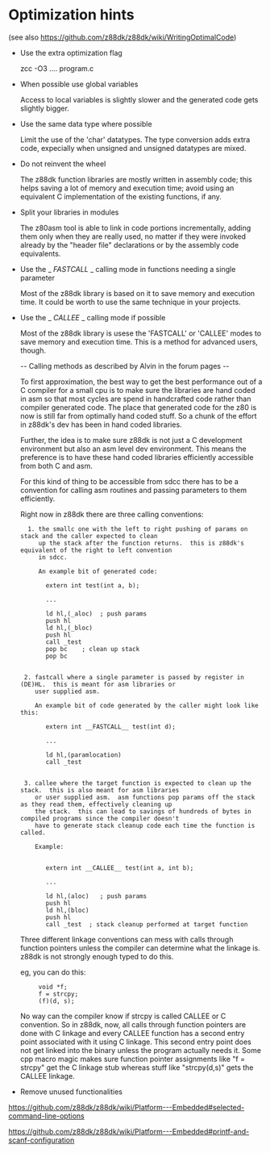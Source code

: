 # Optimization hints


(see also https://github.com/z88dk/z88dk/wiki/WritingOptimalCode)





*  Use the extra optimization flag

    zcc -O3 ....  program.c


*  When possible use global variables

    Access to local variables is slightly slower and the generated code
    gets slightly bigger.


*  Use the same data type where possible

    Limit the use of the 'char' datatypes.
    The type conversion adds extra code, expecially when unsigned and 
    unsigned datatypes are mixed.


*  Do not reinvent the wheel

    The z88dk function libraries are mostly written in assembly code; this
    helps saving a lot of memory and execution time; avoid using an equivalent
    C implementation of the existing functions, if any.


*  Split your libraries in modules

    The z80asm tool is able to link in code portions incrementally, 
    adding them only when they are really used, no matter if they were
    invoked already by the "header file" declarations or by the assembly
    code equivalents.


*  Use the _ _FASTCALL_ _ calling mode in functions needing a single parameter

    Most of the z88dk library is based on it to save memory and execution time.
    It could be worth to use the same technique in your projects.


*  Use the _ _CALLEE_ _ calling mode if possible

    Most of the z88dk library is usese the 'FASTCALL' or 'CALLEE' modes to save memory and execution time.
    This is a method for advanced users, though.  
      
      -- Calling methods as described by Alvin in the forum pages --
      
      To first approximation, the best way to get the best performance out of a C compiler for a small cpu
      is to make sure the libraries are hand coded in asm so that most cycles are spend in handcrafted code
      rather than compiler generated code.  The place that generated code for the z80 is now is still far
      from optimally hand coded stuff.   So a chunk of the effort in z88dk's dev has been in hand coded libraries.
      
      Further, the idea is to make sure z88dk is not just a C development environment but also an asm level dev
      environment.   This means the preference is to have these hand coded libraries efficiently accessible from
      both C and asm.
      
      For this kind of thing to be accessible from sdcc there has to be a convention for calling asm routines and
      passing parameters to them efficiently.
      
      Right now in z88dk there are three calling conventions:
      
         1. the smallc one with the left to right pushing of params on stack and the caller expected to clean
            up the stack after the function returns.  this is z88dk's equivalent of the right to left convention
            in sdcc.
            
            An example bit of generated code:
            
              extern int test(int a, b);
            
              ...
            
              ld hl,(_aloc)  ; push params
              push hl
              ld hl,(_bloc)
              push hl
              call _test
              pop bc    ; clean up stack
              pop bc
            
            
        2. fastcall where a single parameter is passed by register in (DE)HL.  this is meant for asm libraries or
           user supplied asm.
            
           An example bit of code generated by the caller might look like this:
            
              extern int __FASTCALL__ test(int d);
            
              ...
            
              ld hl,(paramlocation)
              call _test
            
            
        3. callee where the target function is expected to clean up the stack.  this is also meant for asm libraries
           or user supplied asm.  asm functions pop params off the stack as they read them, effectively cleaning up
           the stack.  this can lead to savings of hundreds of bytes in compiled programs since the compiler doesn't
           have to generate stack cleanup code each time the function is called.
            
           Example:
            
            
              extern int __CALLEE__ test(int a, int b);
            
              ...
            
              ld hl,(aloc)   ; push params
              push hl
              ld hl,(bloc)
              push hl
              call _test  ; stack cleanup performed at target function
            
            
      Three different linkage conventions can mess with calls through function pointers unless the compiler can
      determine what the linkage is.  z88dk is not strongly enough typed to do this.
            
      eg, you can do this:
            
            void *f;
            f = strcpy;
            (f)(d, s);
            
      No way can the compiler know if strcpy is called CALLEE or C convention.
      So in z88dk, now, all calls through function pointers are done with C linkage and every CALLEE function 
      has a second entry point associated with it using C linkage.  This second entry point does not get linked
      into the binary unless the program actually needs it.  Some cpp macro magic makes sure function pointer
      assignments like "f = strcpy" get the C linkage stub whereas stuff like "strcpy(d,s)" gets the CALLEE linkage.


* Remove unused functionalities

https://github.com/z88dk/z88dk/wiki/Platform---Embedded#selected-command-line-options

https://github.com/z88dk/z88dk/wiki/Platform---Embedded#printf-and-scanf-configuration
      

